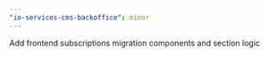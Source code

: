 ```yaml
---
"io-services-cms-backoffice": minor
---
```


Add frontend subscriptions migration components and section logic
